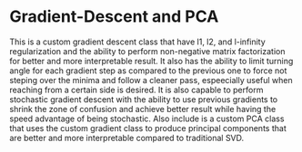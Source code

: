 # Gradient-Descent and PCA
This is a custom gradient descent class that have l1, l2, and l-infinity regularization and the ability to perform non-negative matrix factorization for better and more interpretable result.
It also has the ability to limit turning angle for each gradient step as compared to the previous one to force not steping over the minima and follow a cleaner pass, espeecially useful when reaching from a certain side is desired.
It is also capable to perform stochastic gradient descent with the ability to use previous gradients to shrink the zone of confusion and achieve better result while having the speed advantage of being stochastic.
Also include is a custom PCA class that uses the custom gradient class to produce principal components that are better and more interpretable compared to traditional SVD.
